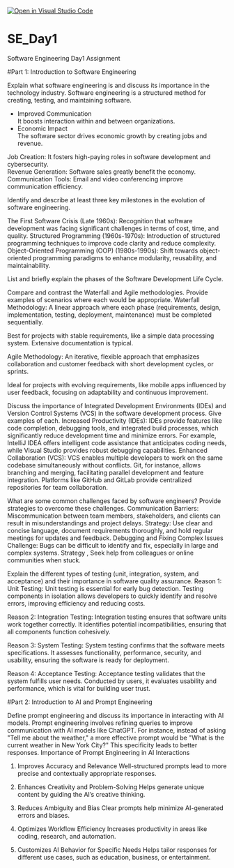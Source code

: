 [![Open in Visual Studio Code](https://classroom.github.com/assets/open-in-vscode-2e0aaae1b6195c2367325f4f02e2d04e9abb55f0b24a779b69b11b9e10269abc.svg)](https://classroom.github.com/online_ide?assignment_repo_id=18437760&assignment_repo_type=AssignmentRepo)
# SE_Day1
Software Engineering Day1 Assignment

#Part 1: Introduction to Software Engineering

Explain what software engineering is and discuss its importance in the technology industry.
Software engineering is a structured method for creating, testing, and maintaining software.  
- Improved Communication  
It boosts interaction within and between organizations.  
- Economic Impact  
The software sector drives economic growth by creating jobs and revenue.  

Job Creation: It fosters high-paying roles in software development and cybersecurity.  
Revenue Generation: Software sales greatly benefit the economy.  
Communication Tools: Email and video conferencing improve communication efficiency.

Identify and describe at least three key milestones in the evolution of software engineering.

The First Software Crisis (Late 1960s): Recognition that software development was facing significant challenges in terms of cost, time, and quality.
Structured Programming (1960s-1970s): Introduction of structured programming techniques to improve code clarity and reduce complexity.
Object-Oriented Programming (OOP) (1980s-1990s): Shift towards object-oriented programming paradigms to enhance modularity, reusability, and maintainability.

List and briefly explain the phases of the Software Development Life Cycle.


Compare and contrast the Waterfall and Agile methodologies. Provide examples of scenarios where each would be appropriate.
Waterfall Methodology: A linear approach where each phase (requirements, design, implementation, testing, deployment, maintenance) must be completed sequentially.

 Best for projects with stable requirements, like a simple data processing system. Extensive documentation is typical.

Agile Methodology: An iterative, flexible approach that emphasizes collaboration and customer feedback with short development cycles, or sprints.

 Ideal for projects with evolving requirements, like mobile apps influenced by user feedback, focusing on adaptability and continuous improvement.


Discuss the importance of Integrated Development Environments (IDEs) and Version Control Systems (VCS) in the software development process. Give examples of each.
Increased Productivity (IDEs): IDEs provide features like code completion, debugging tools, and integrated build processes, which significantly reduce development time and minimize errors. For example, IntelliJ IDEA offers intelligent code assistance that anticipates coding needs, while Visual Studio provides robust debugging capabilities.
Enhanced Collaboration (VCS): VCS enables multiple developers to work on the same codebase simultaneously without conflicts. Git, for instance, allows branching and merging, facilitating parallel development and feature integration. Platforms like GitHub and GitLab provide centralized repositories for team collaboration.

What are some common challenges faced by software engineers? Provide strategies to overcome these challenges.
Communication Barriers: Miscommunication between team members, stakeholders, and clients can result in misunderstandings and project delays.
Strategy: Use clear and concise language, document requirements thoroughly, and hold regular meetings for updates and feedback.
Debugging and Fixing Complex Issues
Challenge: Bugs can be difficult to identify and fix, especially in large and complex systems.
Strategy , Seek help from colleagues or online communities when stuck.

Explain the different types of testing (unit, integration, system, and acceptance) and their importance in software quality assurance.
Reason 1: Unit Testing: Unit testing is essential for early bug detection. Testing components in isolation allows developers to quickly identify and resolve errors, improving efficiency and reducing costs.

Reason 2: Integration Testing: Integration testing ensures that software units work together correctly. It identifies potential incompatibilities, ensuring that all components function cohesively.

Reason 3: System Testing: System testing confirms that the software meets specifications. It assesses functionality, performance, security, and usability, ensuring the software is ready for deployment.

Reason 4: Acceptance Testing: Acceptance testing validates that the system fulfills user needs. Conducted by users, it evaluates usability and performance, which is vital for building user trust.

#Part 2: Introduction to AI and Prompt Engineering


Define prompt engineering and discuss its importance in interacting with AI models.
Prompt engineering involves refining queries to improve communication with AI models like ChatGPT. For instance, instead of asking "Tell me about the weather," a more effective prompt would be "What is the current weather in New York City?" This specificity leads to better responses.
Importance of Prompt Engineering in AI Interactions
1. Improves Accuracy and Relevance
Well-structured prompts lead to more precise and contextually appropriate responses.
2. Enhances Creativity and Problem-Solving
Helps generate unique content by guiding the AI’s creative thinking.

3. Reduces Ambiguity and Bias
Clear prompts help minimize AI-generated errors and biases.

4. Optimizes Workflow Efficiency
Increases productivity in areas like coding, research, and automation.

5. Customizes AI Behavior for Specific Needs
Helps tailor responses for different use cases, such as education, business, or entertainment.
